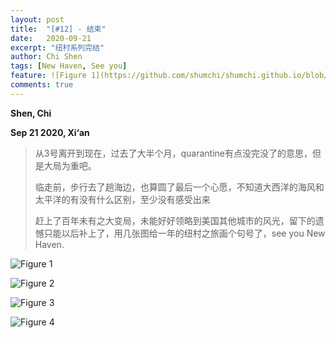 ```yaml
---
layout: post
title:  "[#12] - 结束"
date:   2020-09-21
excerpt: "纽村系列完结"
author: Chi Shen
tags: [New Haven, See you]
feature: ![Figure 1](https://github.com/shumchi/shumchi.github.io/blob/master/_posts/2020-09-21-M12-Final/figure-1.jpeg?raw=true)
comments: true
---
```


**Shen, Chi**

**Sep 21 2020, Xi‘an**  

> 从3号离开到现在，过去了大半个月，quarantine有点没完没了的意思，但是大局为重吧。
>
> 临走前，步行去了趟海边，也算圆了最后一个心愿，不知道大西洋的海风和太平洋的有没有什么区别，至少没有感受出来
>
> 赶上了百年未有之大变局，未能好好领略到美国其他城市的风光，留下的遗憾只能以后补上了，用几张图给一年的纽村之旅画个句号了，see you New Haven.



![Figure 1](https://github.com/shumchi/shumchi.github.io/blob/master/_posts/2020-09-21-M12-Final/figure-1.jpeg?raw=true)

![Figure 2](https://github.com/shumchi/shumchi.github.io/blob/master/_posts/2020-09-21-M12-Final/figure-2.jpeg?raw=true)

![Figure 3](https://github.com/shumchi/shumchi.github.io/blob/master/_posts/2020-09-21-M12-Final/figure-3.jpeg?raw=true)

![Figure 4](https://github.com/shumchi/shumchi.github.io/blob/master/_posts/2020-09-21-M12-Final/figure-4.jpeg?raw=true)




####  

  

